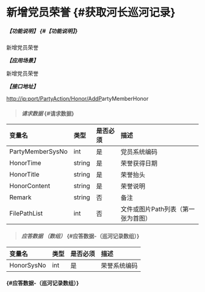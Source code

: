 # 新增党员荣誉 {#获取河长巡河记录}

##### _【功能说明】_ {#【功能说明】}

新增党员荣誉

_**【应用场景】**_

新增党员荣誉

_**【接口地址】**_

[http://ip:port/PartyAction/Honor/AddP](http://ip:port/HMQuery/PatrolRiver/GetPatrolRivers)artyMemberHonor

> #### _请求数据_ {#请求数据}

| 变量名 | 类型 | 是否必须 | 描述 |
| :--- | :--- | :--- | :--- |
| PartyMemberSysNo | int | 是 | 党员系统编码 |
| HonorTime | string | 是 | 荣誉获得日期 |
| HonorTitle | string | 是 | 荣誉抬头 |
| HonorContent | string | 是 | 荣誉说明 |
| Remark | string | 否 | 备注 |
| FilePathList | int | 否 | 文件或图片Path列表（第一张为首图） |

> #### _应答数据 （数组）_ {#应答数据-（巡河记录数组）}

| 变量名 | 类型 | 是否必须 | 描述 |
| :--- | :--- | :--- | :--- |
| HonorSysNo | int | 是 | 荣誉系统编码 |

####  {#应答数据-（巡河记录数组）}



